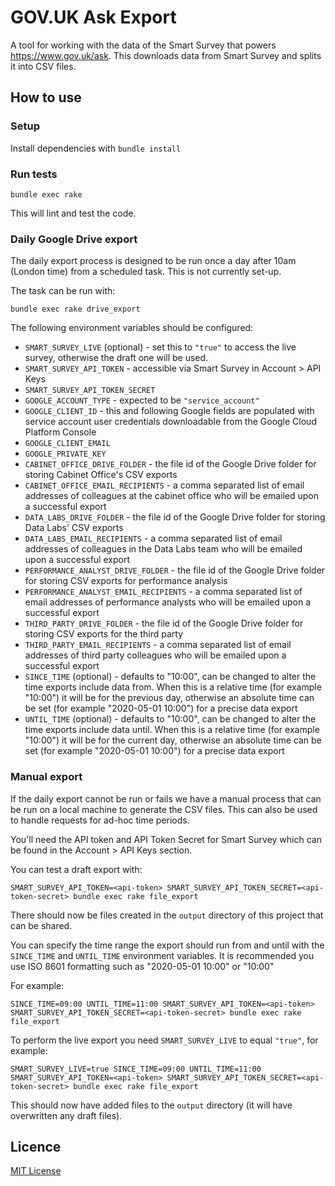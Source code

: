 # GOV.UK Ask Export

A tool for working with the data of the Smart Survey that powers
https://www.gov.uk/ask. This downloads data from Smart Survey and splits it into
CSV files.

## How to use

### Setup

Install dependencies with `bundle install`

### Run tests

```
bundle exec rake
```

This will lint and test the code.

### Daily Google Drive export

The daily export process is designed to be run once a day after 10am (London
time) from a scheduled task. This is not currently set-up.

The task can be run with:

```
bundle exec rake drive_export
```

The following environment variables should be configured:

- `SMART_SURVEY_LIVE` (optional) - set this to `"true"` to access the live survey,
  otherwise the draft one will be used.
- `SMART_SURVEY_API_TOKEN` - accessible via Smart Survey in Account > API Keys
- `SMART_SURVEY_API_TOKEN_SECRET`
- `GOOGLE_ACCOUNT_TYPE` - expected to be `"service_account"`
- `GOOGLE_CLIENT_ID` - this and following Google fields are populated with
  service account user credentials downloadable from the Google Cloud Platform
  Console
- `GOOGLE_CLIENT_EMAIL`
- `GOOGLE_PRIVATE_KEY`
- `CABINET_OFFICE_DRIVE_FOLDER` - the file id of the Google Drive folder for
  storing Cabinet Office's CSV exports
- `CABINET_OFFICE_EMAIL_RECIPIENTS` - a comma separated list of email addresses
  of colleagues at the cabinet office who will be emailed upon a successful export
- `DATA_LABS_DRIVE_FOLDER` - the file id of the Google Drive folder for
  storing Data Labs' CSV exports
- `DATA_LABS_EMAIL_RECIPIENTS` - a comma separated list of email addresses
  of colleagues in the Data Labs team who will be emailed upon a successful export
- `PERFORMANCE_ANALYST_DRIVE_FOLDER` - the file id of the Google Drive folder for
  storing CSV exports for performance analysis
- `PERFORMANCE_ANALYST_EMAIL_RECIPIENTS` - a comma separated list of email addresses
  of performance analysts who will be emailed upon a successful export
- `THIRD_PARTY_DRIVE_FOLDER` - the file id of the Google Drive folder for
  storing CSV exports for the third party
- `THIRD_PARTY_EMAIL_RECIPIENTS` - a comma separated list of email addresses
  of third party colleagues who will be emailed upon a successful export
- `SINCE_TIME` (optional) - defaults to "10:00", can be changed to alter the time
  exports include data from. When this is a relative time (for example "10:00") it
  will be for the previous day, otherwise an absolute time can be set (for example
  "2020-05-01 10:00") for a precise data export
- `UNTIL_TIME` (optional) - defaults to "10:00", can be changed to alter the time
  exports include data until. When this is a relative time (for example "10:00") it
  will be for the current day, otherwise an absolute time can be set (for example
  "2020-05-01 10:00") for a precise data export

### Manual export

If the daily export cannot be run or fails we have a manual process that can
be run on a local machine to generate the CSV files. This can also be used
to handle requests for ad-hoc time periods.

You'll need the API token and API Token Secret for Smart Survey which can be
found in the Account > API Keys section.

You can test a draft export with:

```
SMART_SURVEY_API_TOKEN=<api-token> SMART_SURVEY_API_TOKEN_SECRET=<api-token-secret> bundle exec rake file_export
```

There should now be files created in the `output` directory of this project
that can be shared.

You can specify the time range the export should run from and until with the
`SINCE_TIME` and `UNTIL_TIME` environment variables. It is recommended you
use ISO 8601 formatting such as "2020-05-01 10:00" or "10:00"

For example:

```
SINCE_TIME=09:00 UNTIL_TIME=11:00 SMART_SURVEY_API_TOKEN=<api-token> SMART_SURVEY_API_TOKEN_SECRET=<api-token-secret> bundle exec rake file_export
```

To perform the live export you need `SMART_SURVEY_LIVE` to equal `"true"`, for
example:

```
SMART_SURVEY_LIVE=true SINCE_TIME=09:00 UNTIL_TIME=11:00 SMART_SURVEY_API_TOKEN=<api-token> SMART_SURVEY_API_TOKEN_SECRET=<api-token-secret> bundle exec rake file_export
```

This should now have added files to the `output` directory (it will have
overwritten any draft files).

## Licence

[MIT License](LICENCE)
